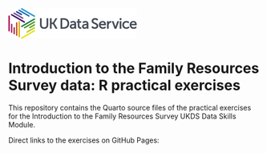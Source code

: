 <img src="pics/UKDS_Logos_Col_Grey_300dpi.png" alt="UK Data Service Logo" style="width:256px;"/>


# Introduction to the Family Resources Survey data: R practical exercises

This repository contains the Quarto source files of the practical exercises for the Introduction to the Family Resources Survey UKDS Data Skills Module.

Direct links to the exercises on GitHub Pages:

